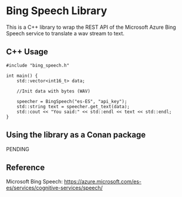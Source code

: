 

Bing Speech Library
===================


This is a C++ library to wrap the REST API of the Microsoft Azure Bing Speech service to translate a wav stream to
text.


C++ Usage
---------


```
#include "bing_speech.h"

int main() {
    std::vector<int16_t> data;

    //Init data with bytes (WAV)

    speecher = BingSpeech("es-ES", "api_key");
    std::string text = speecher.get_text(data);
    std::cout << "You said:" << std::endl << text << std::endl;
}
```

Using the library as a Conan package
------------------------------------

PENDING



Reference
---------

Microsoft Bing Speech: https://azure.microsoft.com/es-es/services/cognitive-services/speech/
